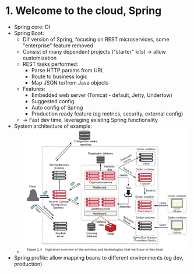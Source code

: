 # 1. Welcome to the cloud, Spring
- Spring core: DI
- Spring Boot:
  - Dif version of Spring, focusing on REST microservices, some "enterprise" feature removed
  - Consist of many dependent projects ("starter" kits) -> allow customization
  - REST tasks performed:
    - Parse HTTP params from URL
    - Route to business logic
    - Map JSON to/from Java objects
  - Features:
    - Embedded web server (Tomcat - default, Jetty, Undertow)
    - Suggested config
    - Auto config of Spring
    - Production ready feature (eg metrics, security, external config)
  - -> Fast dev time, leveraging existing Spring functionality
- System architecture of example:
  - <img src="./resources/1.4.png" width="600">
- Spring profile: allow mapping beans to different environments (eg dev, production)